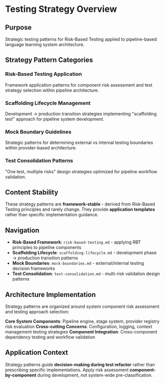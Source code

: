 # Testing Strategy Overview

## Purpose
Strategic testing patterns for Risk-Based Testing applied to pipeline-based language learning system architecture.

## Strategy Pattern Categories

### Risk-Based Testing Application
Framework application patterns for component risk assessment and test strategy selection within pipeline architecture.

### Scaffolding Lifecycle Management
Development → production transition strategies implementing "scaffolding test" approach for pipeline system development.

### Mock Boundary Guidelines
Strategic patterns for determining external vs internal testing boundaries within provider-based architecture.

### Test Consolidation Patterns
"One test, multiple risks" design strategies optimized for pipeline workflow validation.

## Content Stability

These strategy patterns are **framework-stable** - derived from Risk-Based Testing principles and rarely change. They provide **application templates** rather than specific implementation guidance.

## Navigation
- **Risk-Based Framework**: `risk-based-testing.md` - applying RBT principles to pipeline components
- **Scaffolding Lifecycle**: `scaffolding-lifecycle.md` - development phase → production transition patterns
- **Mock Boundaries**: `mock-boundaries.md` - external/internal testing decision frameworks
- **Test Consolidation**: `test-consolidation.md` - multi-risk validation design patterns

## Architecture Implementation

Strategy patterns are organized around system component risk assessment and testing approach selection:

**Core System Components**: Pipeline engine, stage system, provider registry risk evaluation
**Cross-cutting Concerns**: Configuration, logging, context management testing strategies
**Component Integration**: Cross-component dependency testing and workflow validation

## Application Context
Strategy patterns guide **decision-making during test refactor** rather than prescribing specific implementations. Apply risk assessment **component-by-component** during development, not system-wide pre-classification.
